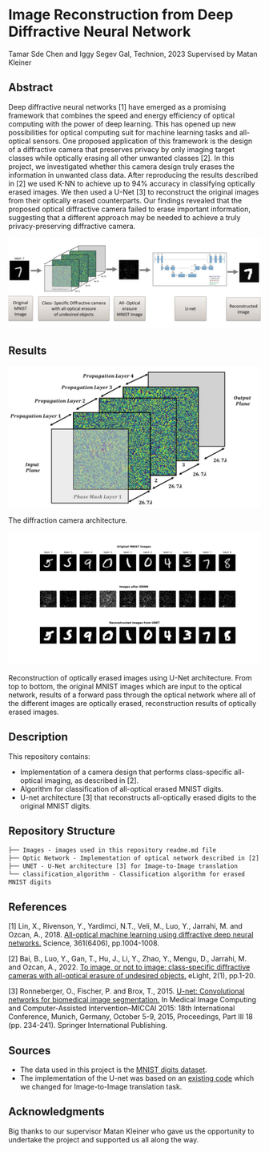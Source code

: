 # Image Reconstruction from Deep Diffractive Neural Network 
Tamar Sde Chen and Iggy Segev Gal, Technion, 2023
Supervised by Matan Kleiner

## Abstract
Deep diffractive neural networks [1] have emerged as a promising framework that combines the speed and energy efficiency of optical computing with the power of deep learning. This has opened up new possibilities for optical computing suit for machine learning tasks and all-optical sensors. One proposed application of this framework is the design of a diffractive camera that preserves privacy by only imaging target classes while optically erasing all other unwanted classes [2]. In this project, we investigated whether this camera design truly erases the information in unwanted class data. After reproducing the results described in [2] we used K-NN to achieve up to 94% accuracy in classifying optically erased images. We then used a U-Net [3] to reconstruct the original images from their optically erased counterparts. Our findings revealed that the proposed optical diffractive camera failed to erase important information, suggesting that a different approach may be needed to achieve a truly privacy-preserving diffractive camera.

![project_diagram.png](Images/project_diagram.png)

## Results

![optic_model.png](Images/optic_model.png)

The diffraction camera architecture. 

![reconstruction.png](Images/reconstruction.png)

Reconstruction of optically erased images using U-Net architecture. From top to bottom, the original MNIST images which are input to the optical network, results of a forward pass through the optical network where all of the different images are optically erased, reconstruction results of optically erased images. 


## Description
This repository contains:
* Implementation of a camera design that performs class-specific all-optical imaging, as described in [2].
* Algorithm for classification of all-optical erased MNIST digits.
* U-net architecture [3] that reconstructs all-optically erased digits to the original MNIST digits.


[//]: # (## Prerequisites)

[//]: # (| Library       | Version |)

[//]: # (|---------------|----|)

[//]: # (| `Python`      |  |)

[//]: # (| `torch`       | |)

[//]: # (| `torchvision` |  |)

[//]: # (| `numpy`       |  |)

[//]: # (| `matplotlib`  | |)

[//]: # (| `pandas `      ||)


## Repository Structure
```
├── Images - images used in this repository readme.md file   
├── Optic Network - Implementation of optical network described in [2]
├── UNET - U-Net architecture [3] for Image-to-Image translation
└── classification_algorithm - Classification algorithm for erased MNIST digits 
```

## References

[1] Lin, X., Rivenson, Y., Yardimci, N.T., Veli, M., Luo, Y., Jarrahi, M. and Ozcan, A., 2018. [All-optical machine learning using diffractive deep neural networks.](https://www.science.org/doi/full/10.1126/science.aat8084) Science, 361(6406), pp.1004-1008.


[2] Bai, B., Luo, Y., Gan, T., Hu, J., Li, Y., Zhao, Y., Mengu, D., Jarrahi, M. and Ozcan, A., 2022. [To image, or not to image: class-specific diffractive cameras with all-optical erasure of undesired objects.](https://elight.springeropen.com/articles/10.1186/s43593-022-00021-3?via=indexdotco) eLight, 2(1), pp.1-20.


[3] Ronneberger, O., Fischer, P. and Brox, T., 2015. [U-net: Convolutional networks for biomedical image segmentation.](https://link.springer.com/chapter/10.1007/978-3-319-24574-4_28) In Medical Image Computing and Computer-Assisted Intervention–MICCAI 2015: 18th International Conference, Munich, Germany, October 5-9, 2015, Proceedings, Part III 18 (pp. 234-241). Springer International Publishing.

## Sources
* The data used in this project is the [MNIST digits dataset](https://yann.lecun.com/exdb/mnist/). 
* The implementation of the U-net was based on an [existing code](https://github.com/nikhilroxtomar/Semantic-Segmentation-Architecture/blob/main/PyTorch/unet.py) which we changed for Image-to-Image translation task.


## Acknowledgments
Big thanks to our supervisor Matan Kleiner who gave us the opportunity to undertake the project and supported us all along the way.
